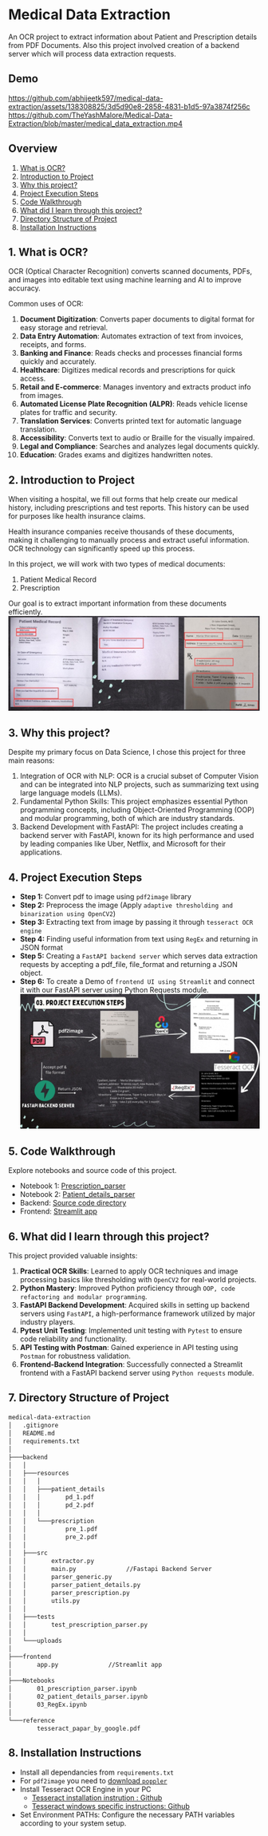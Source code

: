 # Medical Data Extraction
An OCR project to extract information about Patient and Prescription details from PDF Documents.
Also this project involved creation of a backend server which will process data extraction requests.

## Demo

https://github.com/abhijeetk597/medical-data-extraction/assets/138308825/3d5d90e8-2858-4831-b1d5-97a3874f256c
https://github.com/TheYashMalore/Medical-Data-Extraction/blob/master/medical_data_extraction.mp4

## Overview
1. [What is OCR?](#a1)
2. [Introduction to Project](#a2)
3. [Why this project?](#a3)
4. [Project Execution Steps](#a4)
5. [Code Walkthrough](#a5)
6. [What did I learn through this project?](#a6)
7. [Directory Structure of Project](#a7)
8. [Installation Instructions](#a8)

## <a name="a1">1. What is OCR?</a>
OCR (Optical Character Recognition) converts scanned documents, PDFs, and images into editable text using machine learning and AI to improve accuracy.

Common uses of OCR:

1. **Document Digitization**: Converts paper documents to digital format for easy storage and retrieval.
2. **Data Entry Automation**: Automates extraction of text from invoices, receipts, and forms.
3. **Banking and Finance**: Reads checks and processes financial forms quickly and accurately.
4. **Healthcare**: Digitizes medical records and prescriptions for quick access.
5. **Retail and E-commerce**: Manages inventory and extracts product info from images.
6. **Automated License Plate Recognition (ALPR)**: Reads vehicle license plates for traffic and security.
7. **Translation Services**: Converts printed text for automatic language translation.
8. **Accessibility**: Converts text to audio or Braille for the visually impaired.
9. **Legal and Compliance**: Searches and analyzes legal documents quickly.
10. **Education**: Grades exams and digitizes handwritten notes.

## <a name="a2">2. Introduction to Project</a>
When visiting a hospital, we fill out forms that help create our medical history, including prescriptions and test reports. This history can be used for purposes like health insurance claims.

Health insurance companies receive thousands of these documents, making it challenging to manually process and extract useful information. OCR technology can significantly speed up this process.

In this project, we will work with two types of medical documents:
1. Patient Medical Record
2. Prescription

Our goal is to extract important information from these documents efficiently.
![4.jpg](4.jpg)

## <a name="a3">3. Why this project?</a>

Despite my primary focus on Data Science, I chose this project for three main reasons:
01. Integration of OCR with NLP: OCR is a crucial subset of Computer Vision and can be integrated into NLP projects, such as summarizing text using large language models (LLMs).
02. Fundamental Python Skills: This project emphasizes essential Python programming concepts, including Object-Oriented Programming (OOP) and modular programming, both of which are industry standards.
03. Backend Development with FastAPI: The project includes creating a backend server with FastAPI, known for its high performance and used by leading companies like Uber, Netflix, and Microsoft for their applications.

## <a name="a4">4. Project Execution Steps</a>
- **Step 1:** Convert pdf to image using `pdf2image` library
- **Step 2:** Preprocess the image (Apply `adaptive thresholding and binarization using OpenCV2`)
- **Step 3:** Extracting text from image by passing it through `tesseract OCR engine`
- **Step 4:** Finding useful information from text using `RegEx` and returning in JSON format
- **Step 5:** Creating a `FastAPI backend server` which serves data extraction requests by accepting a pdf_file, file_format and returning a JSON object.
- **Step 6:** To create a Demo of `frontend UI using Streamlit` and connect it with our FastAPI server using Python Requests module.
![Project Execution Steps](8.jpg)

## <a name="a5">5. Code Walkthrough</a>
Explore notebooks and source code of this project.
 - Notebook 1: [Prescription_parser](https://github.com/TheYashMalore/Medical-Data-Extraction/blob/master/Notebooks/01_prescription_parser.ipynb)
 - Notebook 2: [Patient_details_parser](https://github.com/TheYashMalore/Medical-Data-Extraction/blob/master/Notebooks/02_patient_details_parser.ipynb)
 - Backend: [Source code directory](https://github.com/TheYashMalore/Medical-Data-Extraction/tree/master/backend/src)
 - Frontend: [Streamlit app](https://github.com/TheYashMalore/Medical-Data-Extraction/blob/master/frontend/app.py)

## <a name="a6">6. What did I learn through this project?</a>
This project provided valuable insights:
1. **Practical OCR Skills**: Learned to apply OCR techniques and image processing basics like thresholding with `OpenCV2` for real-world projects.
2. **Python Mastery**: Improved Python proficiency through `OOP, code refactoring and modular programming`.
3. **FastAPI Backend Development**: Acquired skills in setting up backend servers using `FastAPI`, a high-performance framework utilized by major industry players.
4. **Pytest Unit Testing**: Implemented unit testing with `Pytest` to ensure code reliability and functionality.
5. **API Testing with Postman**: Gained experience in API testing using `Postman` for robustness validation.
6. **Frontend-Backend Integration**: Successfully connected a Streamlit frontend with a FastAPI backend server using `Python requests` module.
   
## <a name="a7">7. Directory Structure of Project</a>
```
medical-data-extraction
│   .gitignore
│   README.md
│   requirements.txt
│
├───backend
│   │
│   ├───resources
│   │   │
│   │   ├───patient_details
│   │   │       pd_1.pdf
│   │   │       pd_2.pdf
│   │   │
│   │   └───prescription
│   │           pre_1.pdf
│   │           pre_2.pdf
│   │
│   ├───src
│   │       extractor.py
│   │       main.py              //Fastapi Backend Server
│   │       parser_generic.py
│   │       parser_patient_details.py
│   │       parser_prescription.py
│   │       utils.py
│   │    
│   ├───tests
│   │       test_prescription_parser.py
│   │
│   └───uploads
│
├───frontend
│       app.py              //Streamlit app
│
├───Notebooks
│       01_prescription_parser.ipynb
│       02_patient_details_parser.ipynb
│       03_RegEx.ipynb
│    
└───reference
        tesseract_papar_by_google.pdf
```
## <a name="a8">8. Installation Instructions</a>
- Install all dependancies from `requirements.txt`
- For `pdf2image` you need to [download `poppler`](https://github.com/belval/pdf2image?tab=readme-ov-file#how-to-install)
- Install Tesseract OCR Engine in your PC
    - [Tesseract installation instrution : Github](https://github.com/tesseract-ocr/tesseract#installing-tesseract)
    - [Tesseract windows specific instructions: Github](https://github.com/UB-Mannheim/tesseract/wiki)
- Set Environment PATHs: Configure the necessary PATH variables according to your system setup.
